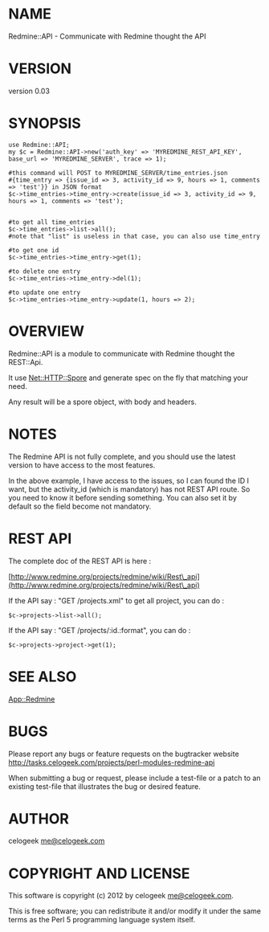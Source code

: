 # NAME

Redmine::API - Communicate with Redmine thought the API

# VERSION

version 0.03

# SYNOPSIS

    use Redmine::API;
    my $c = Redmine::API->new('auth_key' => 'MYREDMINE_REST_API_KEY', base_url => 'MYREDMINE_SERVER', trace => 1);

    #this command will POST to MYREDMINE_SERVER/time_entries.json
    #{time_entry => {issue_id => 3, activity_id => 9, hours => 1, comments => 'test'}} in JSON format
    $c->time_entries->time_entry->create(issue_id => 3, activity_id => 9, hours => 1, comments => 'test');
    

    #to get all time_entries
    $c->time_entries->list->all();
    #note that "list" is useless in that case, you can also use time_entry

    #to get one id
    $c->time_entries->time_entry->get(1);

    #to delete one entry
    $c->time_entries->time_entry->del(1);

    #to update one entry
    $c->time_entries->time_entry->update(1, hours => 2);

# OVERVIEW

Redmine::API is a module to communicate with Redmine thought the REST::Api.

It use [Net::HTTP::Spore](http://search.cpan.org/perldoc?Net::HTTP::Spore) and generate spec on the fly that matching your need.

Any result will be a spore object, with body and headers.

# NOTES

The Redmine API is not fully complete, and you should use the latest version to have access to the most features.

In the above example, I have access to the issues, so I can found the ID I want, but the activity\_id (which is mandatory) has not REST API route.
So you need to know it before sending something. You can also set it by default so the field become not mandatory.

# REST API

The complete doc of the REST API is here :

[http://www.redmine.org/projects/redmine/wiki/Rest\_api](http://www.redmine.org/projects/redmine/wiki/Rest\_api)

If the API say : "GET /projects.xml" to get all project, you can do :

    $c->projects->list->all();

If the API say : "GET /projects/:id.:format", you can do :

    $c->projects->project->get(1);

# SEE ALSO

[App::Redmine](http://search.cpan.org/perldoc?App::Redmine)

# BUGS

Please report any bugs or feature requests on the bugtracker website
http://tasks.celogeek.com/projects/perl-modules-redmine-api

When submitting a bug or request, please include a test-file or a
patch to an existing test-file that illustrates the bug or desired
feature.

# AUTHOR

celogeek <me@celogeek.com>

# COPYRIGHT AND LICENSE

This software is copyright (c) 2012 by celogeek <me@celogeek.com>.

This is free software; you can redistribute it and/or modify it under
the same terms as the Perl 5 programming language system itself.
